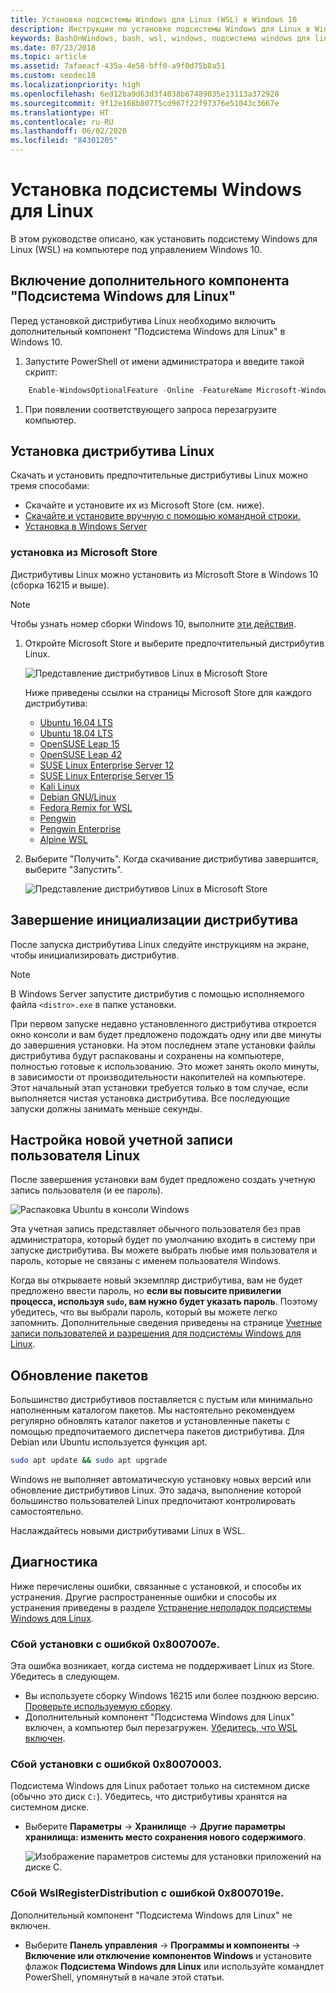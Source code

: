 ```yaml
---
title: Установка подсистемы Windows для Linux (WSL) в Windows 10
description: Инструкции по установке подсистемы Windows для Linux в Windows 10.
keywords: BashOnWindows, bash, wsl, windows, подсистема windows для linux, windowssubsystem, ubuntu, debian, suse, windows 10, установка
ms.date: 07/23/2018
ms.topic: article
ms.assetid: 7afaeacf-435a-4e58-bff0-a9f0d75b8a51
ms.custom: seodec18
ms.localizationpriority: high
ms.openlocfilehash: 6ed12ba9d63d3f4038b67489035e13113a372928
ms.sourcegitcommit: 9f12e168b80775cd967f22f97376e51043c3667e
ms.translationtype: HT
ms.contentlocale: ru-RU
ms.lasthandoff: 06/02/2020
ms.locfileid: "84301205"
---
```

# <a name="install-windows-subsystem-for-linux"></a>Установка подсистемы Windows для Linux

В этом руководстве описано, как установить подсистему Windows для Linux (WSL) на компьютере под управлением Windows 10.

## <a name="enable-the-windows-subsystem-for-linux-optional-feature"></a>Включение дополнительного компонента "Подсистема Windows для Linux"

Перед установкой дистрибутива Linux необходимо включить дополнительный компонент "Подсистема Windows для Linux" в Windows 10.

1. Запустите PowerShell от имени администратора и введите такой скрипт:

```powershell
    Enable-WindowsOptionalFeature -Online -FeatureName Microsoft-Windows-Subsystem-Linux
```

1. При появлении соответствующего запроса перезагрузите компьютер.

## <a name="install-a-linux-distribution"></a>Установка дистрибутива Linux

Скачать и установить предпочтительные дистрибутивы Linux можно тремя способами:

- Скачайте и установите их из Microsoft Store (см. ниже).
- [Скачайте и установите вручную с помощью командной строки.](install-manual.md)
- [Установка в Windows Server](install-on-server.md)

### <a name="install-from-the-microsoft-store"></a>установка из Microsoft Store

Дистрибутивы Linux можно установить из Microsoft Store в Windows 10 (сборка 16215 и выше).

> [!NOTE]
> Чтобы узнать номер сборки Windows 10, выполните [эти действия](troubleshooting.md#check-your-build-number).

1. Откройте Microsoft Store и выберите предпочтительный дистрибутив Linux.

    ![Представление дистрибутивов Linux в Microsoft Store](media/store.png)

    Ниже приведены ссылки на страницы Microsoft Store для каждого дистрибутива:

    - [Ubuntu 16.04 LTS](https://www.microsoft.com/store/apps/9pjn388hp8c9)
    - [Ubuntu 18.04 LTS](https://www.microsoft.com/store/apps/9N9TNGVNDL3Q)
    - [OpenSUSE Leap 15](https://www.microsoft.com/store/apps/9n1tb6fpvj8c)
    - [OpenSUSE Leap 42](https://www.microsoft.com/store/apps/9njvjts82tjx)
    - [SUSE Linux Enterprise Server 12](https://www.microsoft.com/store/apps/9p32mwbh6cns)
    - [SUSE Linux Enterprise Server 15](https://www.microsoft.com/store/apps/9pmw35d7fnlx)
    - [Kali Linux](https://www.microsoft.com/store/apps/9PKR34TNCV07)
    - [Debian GNU/Linux](https://www.microsoft.com/store/apps/9MSVKQC78PK6)
    - [Fedora Remix for WSL](https://www.microsoft.com/store/apps/9n6gdm4k2hnc)
    - [Pengwin](https://www.microsoft.com/store/apps/9NV1GV1PXZ6P)
    - [Pengwin Enterprise](https://www.microsoft.com/store/apps/9N8LP0X93VCP)
    - [Alpine WSL](https://www.microsoft.com/store/apps/9p804crf0395)

1. Выберите "Получить". Когда скачивание дистрибутива завершится, выберите "Запустить".

    ![Представление дистрибутивов Linux в Microsoft Store](media/UbuntuStore.png)

## <a name="complete-initialization-of-your-distro"></a>Завершение инициализации дистрибутива

После запуска дистрибутива Linux следуйте инструкциям на экране, чтобы инициализировать дистрибутив.

> [!NOTE]
> В Windows Server запустите дистрибутив с помощью исполняемого файла `<distro>.exe` в папке установки.

При первом запуске недавно установленного дистрибутива откроется окно консоли и вам будет предложено подождать одну или две минуты до завершения установки. На этом последнем этапе установки файлы дистрибутива будут распакованы и сохранены на компьютере, полностью готовые к использованию. Это может занять около минуты, в зависимости от производительности накопителей на компьютере. Этот начальный этап установки требуется только в том случае, если выполняется чистая установка дистрибутива. Все последующие запуски должны занимать меньше секунды.

## <a name="set-up-a-new-linux-user-account"></a>Настройка новой учетной записи пользователя Linux

После завершения установки вам будет предложено создать учетную запись пользователя (и ее пароль).

![Распаковка Ubuntu в консоли Windows](media/UbuntuInstall.png)

Эта учетная запись представляет обычного пользователя без прав администратора, который будет по умолчанию входить в систему при запуске дистрибутива. Вы можете выбрать любые имя пользователя и пароль, которые не связаны с именем пользователя Windows.

Когда вы открываете новый экземпляр дистрибутива, вам не будет предложено ввести пароль, но **если вы повысите привилегии процесса, используя `sudo`, вам нужно будет указать пароль**. Поэтому убедитесь, что вы выбрали пароль, который вы можете легко запомнить. Дополнительные сведения приведены на странице [Учетные записи пользователей и разрешения для подсистемы Windows для Linux](user-support.md).

## <a name="update--upgrade-packages"></a>Обновление пакетов

Большинство дистрибутивов поставляется с пустым или минимально наполненным каталогом пакетов. Мы настоятельно рекомендуем регулярно обновлять каталог пакетов и установленные пакеты с помощью предпочитаемого диспетчера пакетов дистрибутива. Для Debian или Ubuntu используется функция apt.

```bash
sudo apt update && sudo apt upgrade
```

Windows не выполняет автоматическую установку новых версий или обновление дистрибутивов Linux. Это задача, выполнение которой большинство пользователей Linux предпочитают контролировать самостоятельно.

Наслаждайтесь новыми дистрибутивами Linux в WSL.

## <a name="troubleshooting"></a>Диагностика

Ниже перечислены ошибки, связанные с установкой, и способы их устранения. Другие распространенные ошибки и способы их устранения приведены в разделе [Устранение неполадок подсистемы Windows для Linux](troubleshooting.md).

### <a name="installation-failed-with-error-0x8007007e"></a>Сбой установки с ошибкой 0x8007007e.

Эта ошибка возникает, когда система не поддерживает Linux из Store.  Убедитесь в следующем.

- Вы используете сборку Windows 16215 или более позднюю версию. [Проверьте используемую сборку](troubleshooting.md#check-your-build-number).
- Дополнительный компонент "Подсистема Windows для Linux" включен, а компьютер был перезагружен.  [Убедитесь, что WSL включен](troubleshooting.md#confirm-wsl-is-enabled).

### <a name="installation-failed-with-error-0x80070003"></a>Сбой установки с ошибкой 0x80070003.

Подсистема Windows для Linux работает только на системном диске (обычно это диск `C:`). Убедитесь, что дистрибутивы хранятся на системном диске.

- Выберите **Параметры** -> **Хранилище** -> **Другие параметры хранилища: изменить место сохранения нового содержимого**.
  
    ![Изображение параметров системы для установки приложений на диске C.](media/AppStorage.png)

### <a name="wslregisterdistribution-failed-with-error-0x8007019e"></a>Сбой WslRegisterDistribution с ошибкой 0x8007019e.

Дополнительный компонент "Подсистема Windows для Linux" не включен.

- Выберите **Панель управления** -> **Программы и компоненты** -> **Включение или отключение компонентов Windows** и установите флажок **Подсистема Windows для Linux** или используйте командлет PowerShell, упомянутый в начале этой статьи.
